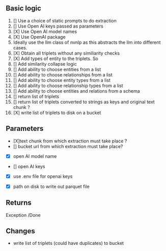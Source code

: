 Basic logic 
----------

1. [] Use a choice of static prompts to do extraction
1. [] Use Open AI keys passed as parameters
1. [X] Use Open AI model names
1. [X] Use OpenAI package
1. Ideally use the llm class of nvnlp as this abstracts the llm into different cases.
1. [X] Obtain all triplets without any similiarity checks
1. [X] Add types of entity to the triplets. So 
1. [] Add similarity collapse logic
1. [] Add ability to choose entities from a list
1. [] Add ability to choose relationships from a list
1. [] Add ability to choose entity types from a list
1. [] Add ability to choose relationship types from a list
1. [] Add ability to choose entities and relations from a schema
1. [] return list of triplets 
1. [] return list of triplets converted to strings as keys and original text chunk ?
1. [X] write list of triplets to disk on a bucket

Parameters
----------

- [X]text chunk from which extraction must take place ?
- [] bucket url from which extraction must take place?
- [x] open AI model name
- [] open AI keys 
- [X] use .env file for openai keys
- [X] path on disk to write out parquet file


Returns
-------
Exception /Done 


Changes
-------

- write list of triplets (could have duplicates) to bucket

